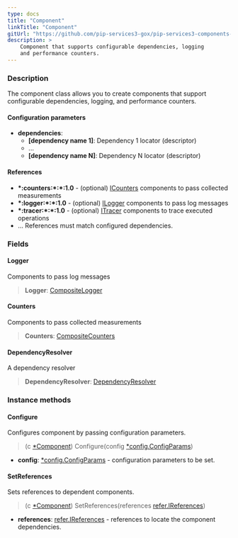 ```yaml
---
type: docs
title: "Component"
linkTitle: "Component"
gitUrl: "https://github.com/pip-services3-gox/pip-services3-components-gox"
description: >
    Component that supports configurable dependencies, logging
    and performance counters.
---
```


### Description

The component class allows you to create components that support configurable dependencies, logging, and performance counters.

#### Configuration parameters

- **dependencies**:
    - **[dependency name 1]**: Dependency 1 locator (descriptor)
    - ...
    - **[dependency name N]**: Dependency N locator (descriptor)


#### References
- **\*:counters:\*:\*:1.0** - (optional) [ICounters](../count/icounters) components to pass collected measurements
- **\*:logger:\*:\*:1.0** - (optional) [ILogger](../log/ilogger) components to pass log messages
- **\*:tracer:\*:\*:1.0** - (optional) [ITracer](../trace/itracer) components to trace executed operations
- ...                                    References must match configured dependencies.

### Fields

<span class="hide-title-link">

#### Logger
Components to pass log messages
> **Logger**: [CompositeLogger](../log/composite_logger)

#### Counters
Components to pass collected measurements
> **Counters**: [CompositeCounters](../count/composite_counters)

#### DependencyResolver
A dependency resolver
> **DependencyResolver**: [DependencyResolver](../../commons/refer/dependency_resolver)

</span>

### Instance methods

#### Configure
Configures component by passing configuration parameters.

> (c [*Component]()) Configure(config [*config.ConfigParams](../../commons/config/config_params))

- **config**: [*config.ConfigParams](../../commons/config/config_params) - configuration parameters to be set.


#### SetReferences
Sets references to dependent components.

> (c [*Component]()) SetReferences(references [refer.IReferences](../../commons/refer/ireferences))

- **references**: [refer.IReferences](../../commons/refer/ireferences) - references to locate the component dependencies.
